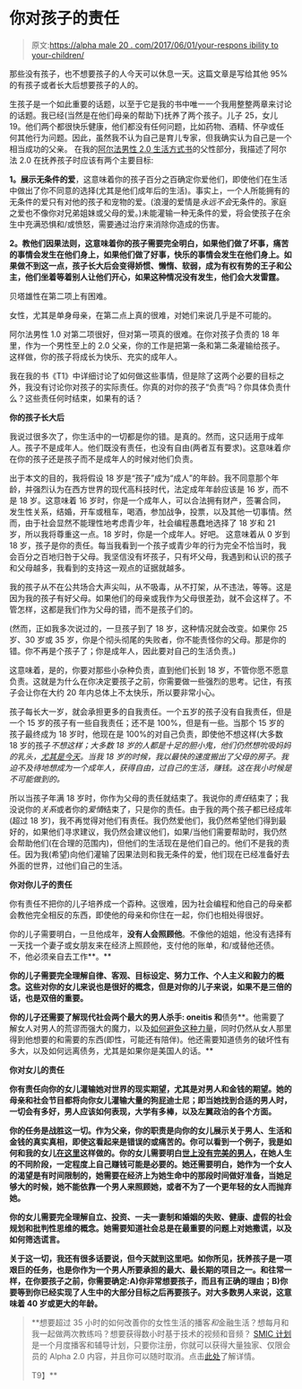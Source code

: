 # 你对孩子的责任

> 原文:[https://alpha male 20 . com/2017/06/01/your-respons ibility to your-children/](https://alphamale20.com/2017/06/01/your-responsibility-to-your-children/)

那些没有孩子，也不想要孩子的人今天可以休息一天。这篇文章是写给其他 95%的有孩子或者长大后想要孩子的人的。

生孩子是一个如此重要的话题，以至于它是我的书中唯一一个我用整整两章来讨论的话题。我已经(当然是在他们母亲的帮助下)抚养了两个孩子。儿子 25，女儿 19。他们两个都很快乐健康，他们都没有任何问题，比如药物、酒精、怀孕或任何其他行为问题。因此，虽然我不认为自己是育儿专家，但我确实认为自己是一个相当成功的父亲。 在我的[阿尔法男性 2.0 生活方式书](http://www.alphamalebook.com/)的父性部分，我描述了阿尔法 2.0 在抚养孩子时应该有两个主要目标:

**1。展示无条件的爱**，这意味着你的孩子百分之百确定你爱他们，即使他们在生活中做出了你不同意的选择(尤其是他们成年后的生活)。事实上，一个人所能拥有的无条件的爱只有对他的孩子和宠物的爱。(浪漫的爱情是*永远不会*无条件的。家庭之爱也不像你对兄弟姐妹或父母的爱。)未能灌输一种无条件的爱，将会使孩子在余生中充满恐惧和/或愤怒，需要通过治疗来消除你造成的伤害。

**2。教他们因果法则，这意味着你的孩子需要完全明白，如果他们做了坏事，痛苦的事情会发生在他们身上，如果他们做了好事，快乐的事情会发生在他们身上。如果做不到这一点，孩子长大后会变得娇惯、懒惰、软弱，成为有权有势的王子和公主，他们坐着等着别人让他们开心，如果这种情况没有发生，他们会大发雷霆。**

贝塔雄性在第二项上有困难。

女性，尤其是单身母亲，在第二点上真的很难，对她们来说几乎是不可能的。

阿尔法男性 1.0 对第二项很好，但对第一项真的很难。在你对孩子负责的 18 年里，作为一个男性至上的 2.0 父亲，你的工作是把第一条和第二条灌输给孩子。这样做，你的孩子将成长为快乐、充实的成年人。

我在我的书《T1》中详细讨论了如何做这些事情，但是除了这两个必要的目标之外，我没有讨论你对孩子的实际责任。你真的对你的孩子“负责”吗？你具体负责什么？这些责任何时结束，如果有的话？

**你的孩子长大后**

我说过很多次了，你生活中的一切都是你的错。是真的。然而，这只适用于成年人。孩子不是成年人。他们既没有责任，也没有自由(两者互有要求)。这意味着*你*在你的孩子还是孩子而不是成年人的时候对他们负责。

出于本文的目的，我将假设 18 岁是“孩子”成为“成人”的年龄。我不同意那个年龄，并强烈认为在西方世界的现代高科技时代，法定成年年龄应该是 16 岁，而不是 18 岁。这意味着 16 岁时，你是一个成年人，可以合法拥有财产，签署合同，发生性关系，结婚，开车或租车，喝酒，参加战争，投票，以及其他一切事情。然而，由于社会显然不能理性地考虑青少年，社会编程愚蠢地选择了 18 岁和 21 岁，所以我将尊重这一点。18 岁时，你是一个成年人。好吧。 这意味着从 0 岁到 18 岁，孩子是你的责任。每当我看到一个孩子或青少年的行为完全不恰当时，我会百分之百地归咎于父母。我坚信没有坏孩子，只有坏父母，我遇到和认识的孩子和父母越多，我看到的支持这一观点的证据就越多。

我的孩子从不在公共场合大声尖叫，从不吸毒，从不打架，从不违法，等等。这是因为我的孩子有好父母。如果他们的母亲或我作为父母很差劲，就不会这样了。不管怎样，这都是我们作为父母的错，而不是孩子们的。

(然而，正如我多次说过的，一旦孩子到了 18 岁，这种情况就会改变。如果你 25 岁、30 岁或 35 岁，你是个彻头彻尾的失败者，你不能责怪你的父母。那是你的错。你不再是个孩子了；你是成年人，因此要对自己的生活负责。)

这意味着，是的，你要对那些小杂种负责，直到他们长到 18 岁，不管你愿不愿意负责。这就是为什么在你决定要孩子之前，你需要做一些强烈的思考。记住，有孩子会让你在大约 20 年内总体上不太快乐，所以要非常小心。

孩子每长大一岁，就会承担更多的自我责任。一个五岁的孩子没有自我责任，但是一个 15 岁的孩子有一些自我责任；还不是 100%，但是有一些。当那个 15 岁的孩子最终成为 18 岁时，他现在是 100%的对自己负责，即使他不想这样(大多数 18 岁的孩子*不想这样；大多数 18 岁的人都是十足的胆小鬼，他们仍然想吮吸妈妈的乳头，[尤其是今天](https://blackdragonblog.com/2016/12/26/young-men-dont-want-man/)。当我 18 岁的时候，我以最快的速度搬出了父母的房子。我迫不及待地想成为一个成年人，获得自由，过自己的生活，赚钱。这在我小时候是不可能做到的。*

所以当孩子年满 18 岁时，你作为父母的责任就结束了。我说你的*责任*结束了；我没说你的*关系*或者你的*爱情*结束了，只是你的责任。由于我的两个孩子都已经成年(超过 18 岁)，我不再觉得对他们有责任。我仍然爱他们，我仍然希望他们得到最好的，如果他们寻求建议，我仍然会建议他们，如果/当他们需要帮助时，我仍然会帮助他们(在合理的范围内)，但他们的生活现在是他们自己的。他们不是我的责任。因为我(希望)向他们灌输了因果法则和我无条件的爱，他们现在已经准备好去外面的世界，过他们自己的生活。

**你对你儿子的责任**

你有责任不把你的儿子培养成一个孬种。这很难，因为社会编程和他自己的母亲都会教他完全相反的东西，即使他的母亲和你住在一起，你们也相处得很好。

你的儿子需要明白，一旦他成年，**没有人会照顾他**。不像他的姐姐，他没有选择有一天找一个妻子或女朋友来在经济上照顾他，支付他的账单，和/或替他还债。不，他必须亲自去工作**。**

**你的儿子需要完全理解自律、客观、目标设定、努力工作、个人主义和毅力的概念。这些对你的女儿来说也是很好的概念，但是对你的儿子来说，如果不是三倍的话，也是双倍的重要。**

**你的儿子还需要了解现代社会两个最大的男人杀手: **oneitis** 和**债务**。他需要了解女人对男人的荒谬而强大的魔力，以及[如何避免这种力量](https://blackdragonblog.com/2012/03/11/nine-steps-to-avoid-neediness-and-oneitis/)，同时仍然从女人那里得到他想要的和需要的东西(即性，可能还有陪伴)。他还需要知道债务的破坏性有多大，以及如何远离债务，尤其是如果你是美国人的话。**

****你对女儿的责任****

**你有责任向你的女儿灌输她对世界的现实期望，尤其是对男人和金钱的期望。她的母亲和社会节目都将向你女儿灌输大量的狗屁迪士尼；即当她找到合适的男人时，一切会有多好，男人应该如何表现，大学有多棒，以及左翼政治的各个方面。**

**你的任务是战胜这一切。作为父亲，你的职责是向你的女儿展示关于男人、生活和金钱的真实真相，即使这看起来是错误的或痛苦的。你可以看到一个例子，我是如何和我的女儿[在这里](https://blackdragonblog.com/2013/07/11/5-pieces-of-advice-for-my-daughter/)这样做的。你的女儿需要明白[世上没有完美的男人](https://blackdragonblog.com/2015/06/25/womens-greatest-problem-the-myth-of-the-submissive-alpha-male/)，在她人生的不同阶段，一定程度上自己赚钱可能是必要的。她还需要明白，她作为一个女人的渴望是有时间限制的，她需要在经济上为她生命中的那段时间做好准备，当她足够大的时候，她不能依靠一个男人来照顾她，或者不为了一个更年轻的女人而抛弃她。**

**你的女儿需要完全理解自立、投资、一夫一妻制和婚姻的失败、健康、虚假的社会规划和批判性思维的概念。她需要知道社会总是在最重要的问题上对她撒谎，以及如何筛选谎言。**

**关于这一切，我还有很多话要说，但今天就到这里吧。如你所见，抚养孩子是一项艰巨的任务，也是你作为一个男人所要承担的最大、最长期的项目之一。和往常一样，在你要孩子之前，你需要确定:A)你非常想要孩子，而且有正确的理由；B)你要等到你已经实现了人生中的大部分目标之后再要孩子。对大多数男人来说，这意味着 40 岁或更大的年龄。**

> **想要超过 35 小时的如何改善你的女性生活的播客*和*金融生活？想每月和我一起做两次教练吗？想要获得数小时基于技术的视频和音频？ [SMIC 计划](https://alphamale20.kartra.com/page/vIL17)是一个月度播客和辅导计划，只要你注册，你就可以获得大量独家、仅限会员的 Alpha 2.0 内容，并且你可以随时取消。点击[此处](https://alphamale20.kartra.com/page/vIL17)了解详情。
> 
> T9】**